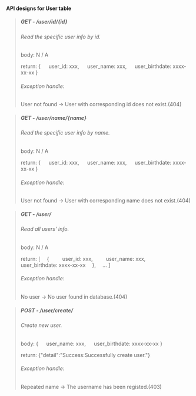 #### API designs for User table
   
>##### GET - /user/id/{id}
>###### Read the specific user info by id.
>body: N / A  
>
>return: {
>&emsp; user_id: xxx,
>&emsp; user_name: xxx,
>&emsp; user_birthdate: xxxx-xx-xx
>}
>###### Exception handle:
>User not found -> User with corresponding id does not exist.(404)

>##### GET - /user/name/{name}
>###### Read the specific user info by name.
>body: N / A
>
>return: {
>&emsp; user_id: xxx,
>&emsp; user_name: xxx,
>&emsp; user_birthdate: xxxx-xx-xx
>}
>###### Exception handle:
>User not found -> User with corresponding name does not exist.(404)

>##### GET - /user/
>###### Read all users' info.
>body: N / A
>
>return: [
>&emsp;{ 
>&emsp;&emsp; user_id: xxx,
>&emsp;&emsp; user_name: xxx,
>&emsp;&emsp; user_birthdate: xxxx-xx-xx
>&emsp;},
>&emsp;...
>]
>###### Exception handle:
>No user -> No user found in database.(404)

>##### POST - /user/create/
>###### Create new user.
>body: {
>&emsp; user_name: xxx,
>&emsp; user_birthdate: xxxx-xx-xx
>}
>
>return: {"detail":"Success:Successfully create user."}
>###### Exception handle:
>Repeated name -> The username has been registed.(403)

